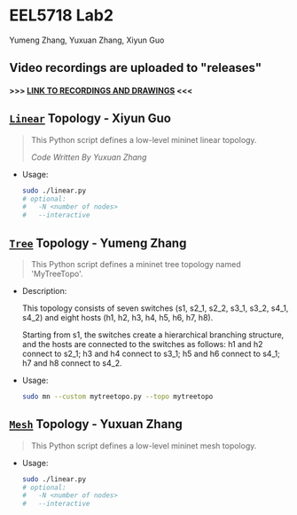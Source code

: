 # EEL5718 Lab2
Yumeng Zhang, Yuxuan Zhang, Xiyun Guo

## Video recordings are uploaded to "releases"

#### >>> [LINK TO RECORDINGS AND DRAWINGS](./releases) <<<

##  [`Linear`](linear.py) Topology - Xiyun Guo

> This Python script defines a low-level mininet linear topology.
>
> _Code Written By Yuxuan Zhang_

+ Usage:

    ```sh
    sudo ./linear.py
    # optional:
    #   -N <number of nodes>
    #   --interactive
    ```

## [`Tree`](tree.py) Topology - Yumeng Zhang

> This Python script defines a mininet tree topology named 'MyTreeTopo'.

+ Description:

    This topology consists of seven switches (s1, s2_1, s2_2, s3_1, s3_2, s4_1, s4_2) and eight hosts (h1, h2, h3, h4, h5, h6, h7, h8).

    Starting from s1, the switches create a hierarchical branching structure, and the hosts are connected to the switches as follows:
    h1 and h2 connect to s2_1;
    h3 and h4 connect to s3_1;
    h5 and h6 connect to s4_1;
    h7 and h8 connect to s4_2.

+ Usage:

    ```sh
    sudo mn --custom mytreetopo.py --topo mytreetopo
    ```

## [`Mesh`](mesh.py) Topology - Yuxuan Zhang

> This Python script defines a low-level mininet mesh topology.

+ Usage:

    ```sh
    sudo ./linear.py
    # optional:
    #   -N <number of nodes>
    #   --interactive
    ```

